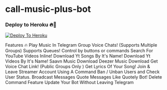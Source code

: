 <h1> call-music-plus-bot </h1>

### Deploy to Heroku 🔥🕺 

[![Deploy To Heroku](https://www.herokucdn.com/deploy/button.svg)](https://heroku.com/deploy?template=https://github.com/youtubeslgeekshow/call-music-plus-bot)

Features 🔥️
Play Music In Telegram Group Voice Chats! (Supports Multiple Groups)
Supports Queues!
Control by buttons or commands
Search For YouTube Videos Inline!
Download Yt Songs By It's Name!
Download Yt Videos By It's Name!
Saavn Music Download
Deezer Music Download
Get Voice Chat Link! (Public Groups Only )
Get Lyrics Of Your Song!
Join & Leave Streamer Account Using A Command
Ban / Unban Users and Check User Status.
Broadcast Messages
Quote Messages Like Quotely Bot!
Delete Command Feature
Update Your Bot Without Leaving Telegram
